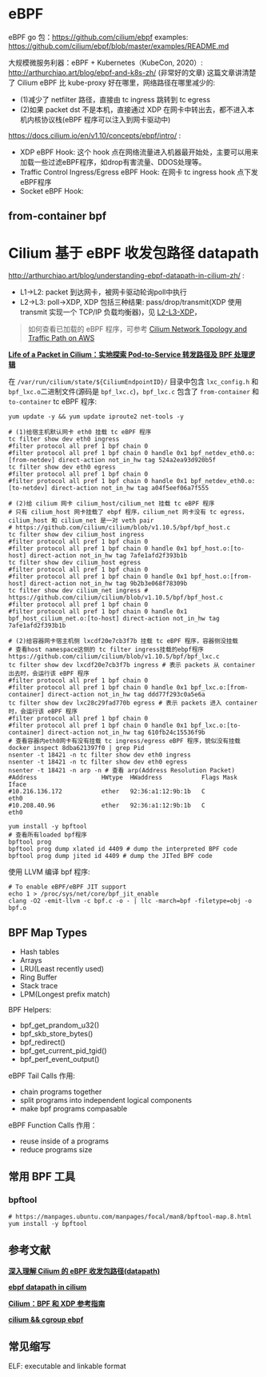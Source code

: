 


# eBPF
eBPF go 包：https://github.com/cilium/ebpf
examples: https://github.com/cilium/ebpf/blob/master/examples/README.md


大规模微服务利器：eBPF + Kubernetes（KubeCon, 2020）: http://arthurchiao.art/blog/ebpf-and-k8s-zh/ (非常好的文章)
这篇文章讲清楚了 Cilium eBPF 比 kube-proxy 好在哪里，网络路径在哪里减少的:
* (1)减少了 netfilter 路径，直接由 tc ingress 跳转到 tc egress
* (2)如果 packet dst 不是本机，直接通过 XDP 在网卡中转出去，都不进入本机内核协议栈(eBPF 程序可以注入到网卡驱动中)


https://docs.cilium.io/en/v1.10/concepts/ebpf/intro/ :
* XDP eBPF Hook: 这个 hook 点在网络流量进入机器最开始处，主要可以用来加载一些过滤eBPF程序，如drop有害流量、DDOS处理等。
* Traffic Control Ingress/Egress eBPF Hook: 在网卡 tc ingress hook 点下发eBPF程序
* Socket eBPF Hook: 


## from-container bpf





# Cilium 基于 eBPF 收发包路径 datapath
http://arthurchiao.art/blog/understanding-ebpf-datapath-in-cilium-zh/ :
* L1->L2: packet 到达网卡，被网卡驱动轮询poll中执行
* L2->L3: poll->XDP, XDP 包括三种结果: pass/drop/transmit(XDP 使用 transmit 实现一个 TCP/IP 负载均衡器)，见 [L2-L3-XDP](./L2-L3-XDP.png)，


> 如何查看已加载的 eBPF 程序，可参考 [Cilium Network Topology and Traffic Path on AWS](http://arthurchiao.art/blog/cilium-network-topology-on-aws/)

**[Life of a Packet in Cilium：实地探索 Pod-to-Service 转发路径及 BPF 处理逻辑](https://arthurchiao.art/blog/cilium-life-of-a-packet-pod-to-service-zh/)**

在 `/var/run/cilium/state/${CiliumEndpointID}/` 目录中包含 `lxc_config.h` 和 `bpf_lxc.o`二进制文件(源码是 `bpf_lxc.c`)，`bpf_lxc.c` 
包含了 `from-container` 和 `to-container` tc eBPF 程序:
```shell
yum update -y && yum update iproute2 net-tools -y

# (1)给宿主机默认网卡 eth0 挂载 tc eBPF 程序
tc filter show dev eth0 ingress
#filter protocol all pref 1 bpf chain 0
#filter protocol all pref 1 bpf chain 0 handle 0x1 bpf_netdev_eth0.o:[from-netdev] direct-action not_in_hw tag 524a2ea93d920b5f
tc filter show dev eth0 egress
#filter protocol all pref 1 bpf chain 0
#filter protocol all pref 1 bpf chain 0 handle 0x1 bpf_netdev_eth0.o:[to-netdev] direct-action not_in_hw tag a04f5eef06a7f555

# (2)给 cilium 网卡 cilium_host/cilium_net 挂载 tc eBPF 程序
# 只有 cilium_host 网卡挂载了 ebpf 程序，cilium_net 网卡没有 tc egress，cilium_host 和 cilium_net 是一对 veth pair 
# https://github.com/cilium/cilium/blob/v1.10.5/bpf/bpf_host.c
tc filter show dev cilium_host ingress
#filter protocol all pref 1 bpf chain 0
#filter protocol all pref 1 bpf chain 0 handle 0x1 bpf_host.o:[to-host] direct-action not_in_hw tag 7afe1afd2f393b1b
tc filter show dev cilium_host egress
#filter protocol all pref 1 bpf chain 0
#filter protocol all pref 1 bpf chain 0 handle 0x1 bpf_host.o:[from-host] direct-action not_in_hw tag 9b2b3e068f78309b
tc filter show dev cilium_net ingress # https://github.com/cilium/cilium/blob/v1.10.5/bpf/bpf_host.c
#filter protocol all pref 1 bpf chain 0
#filter protocol all pref 1 bpf chain 0 handle 0x1 bpf_host_cilium_net.o:[to-host] direct-action not_in_hw tag 7afe1afd2f393b1b

# (2)给容器网卡宿主机侧 lxcdf20e7cb3f7b 挂载 tc eBPF 程序，容器侧没挂载
# 查看host namespace这侧的 tc filter ingress挂载的ebpf程序 https://github.com/cilium/cilium/blob/v1.10.5/bpf/bpf_lxc.c
tc filter show dev lxcdf20e7cb3f7b ingress # 表示 packets 从 container 出去时，会运行该 eBPF 程序
#filter protocol all pref 1 bpf chain 0
#filter protocol all pref 1 bpf chain 0 handle 0x1 bpf_lxc.o:[from-container] direct-action not_in_hw tag ddd77f293c0a5e6a
tc filter show dev lxc28c29fad770b egress # 表示 packets 进入 container 时，会运行该 eBPF 程序
#filter protocol all pref 1 bpf chain 0
#filter protocol all pref 1 bpf chain 0 handle 0x1 bpf_lxc.o:[to-container] direct-action not_in_hw tag 610fb24c15536f9b
# 查看容器内eth0网卡有没有挂载 tc ingress/egress eBPF 程序，貌似没有挂载
docker inspect 8dba621397f0 | grep Pid
nsenter -t 18421 -n tc filter show dev eth0 ingress
nsenter -t 18421 -n tc filter show dev eth0 egress
nsenter -t 18421 -n arp -n # 查看 arp(Address Resolution Packet)
#Address                  HWtype  HWaddress           Flags Mask            Iface
#10.216.136.172           ether   92:36:a1:12:9b:1b   C                     eth0
#10.208.40.96             ether   92:36:a1:12:9b:1b   C                     eth0

yum install -y bpftool
# 查看所有loaded bpf程序
bpftool prog
bpftool prog dump xlated id 4409 # dump the interpreted BPF code
bpftool prog dump jited id 4409 # dump the JITed BPF code
```

使用 LLVM 编译 bpf 程序:
```shell
# To enable eBPF/eBPF JIT support
echo 1 > /proc/sys/net/core/bpf_jit_enable
clang -O2 -emit-llvm -c bpf.c -o - | llc -march=bpf -filetype=obj -o bpf.o

```


## BPF Map Types
* Hash tables
* Arrays
* LRU(Least recently used)
* Ring Buffer
* Stack trace
* LPM(Longest prefix match)

BPF Helpers:
* bpf_get_prandom_u32()
* bpf_skb_store_bytes()
* bpf_redirect()
* bpf_get_current_pid_tgid()
* bpf_perf_event_output()

eBPF Tail Calls 作用:
* chain programs together
* split programs into independent logical components
* make bpf programs compasable

eBPF Function Calls 作用：
* reuse inside of a programs
* reduce programs size


## 常用 BPF 工具

### bpftool
```shell
# https://manpages.ubuntu.com/manpages/focal/man8/bpftool-map.8.html
yum install -y bpftool

```



## 参考文献
**[深入理解 Cilium 的 eBPF 收发包路径(datapath)](http://arthurchiao.art/blog/understanding-ebpf-datapath-in-cilium-zh/)**

**[ebpf datapath in cilium](https://docs.cilium.io/en/v1.10/concepts/ebpf/intro/)**

**[Cilium：BPF 和 XDP 参考指南](http://arthurchiao.art/blog/cilium-bpf-xdp-reference-guide-zh/)**

**[cilium && cgroup ebpf](https://speakerdeck.com/rueian/cilium-and-cgroup-ebpf)**

## 常见缩写
ELF: executable and linkable format
